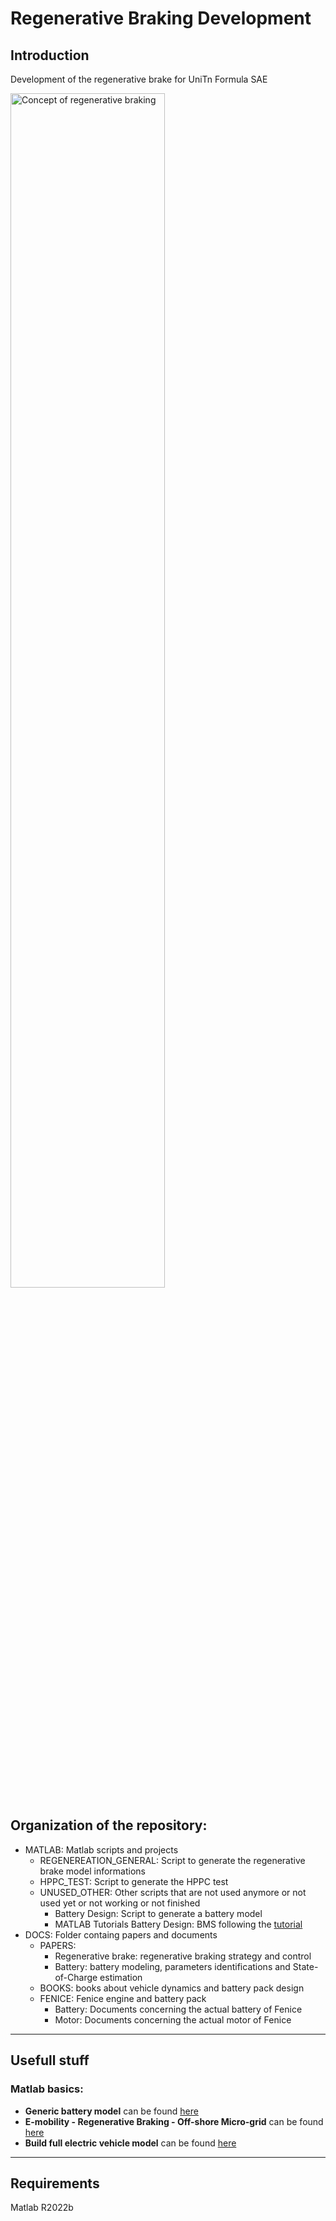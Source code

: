 # Regenerative Braking Development
## Introduction
Development of the regenerative brake for UniTn Formula SAE


<img alt="Concept of regenerative braking" src="https://user-images.githubusercontent.com/81318686/203870797-333f265f-15d4-43d7-b862-97a1fa15ece7.png" width="70%">


## Organization of the repository:
- MATLAB: Matlab scripts and projects
	- REGENEREATION_GENERAL: Script to generate the regenerative brake model informations
	- HPPC_TEST: Script to generate the HPPC test
	- UNUSED_OTHER: Other scripts that are not used anymore or not used yet or not working or not finished
		- Battery Design: Script to generate a battery model 
		- MATLAB Tutorials Battery Design: BMS following the [tutorial](https://youtube.com/playlist?list=PLn8PRpmsu08pYXwR-qihN6abrK3Io97NN) 
- DOCS: Folder containg papers and documents 
	- PAPERS:
		- Regenerative brake: regenerative braking strategy and control
		- Battery: battery modeling, parameters identifications and State-of-Charge estimation 
	- BOOKS: books about vehicle dynamics and battery pack design
	- FENICE: Fenice engine and battery pack
		- Battery: Documents concerning the actual battery of Fenice 
		- Motor: Documents concerning the actual motor of Fenice
---
## Usefull stuff

### Matlab basics:
- **Generic battery model** can be found [here](https://www.mathworks.com/help/sps/powersys/ref/battery.html;jsessionid=84a6e893e970a46d6e4878e6924d)
- **E-mobility - Regenerative Braking - Off-shore Micro-grid** can be found [here](https://it.mathworks.com/matlabcentral/fileexchange/62092-e-mobility-regenerative-braking-off-shore-micro-grid)
- **Build full electric vehicle model** can be found [here](https://it.mathworks.com/help/autoblks/ug/explore-the-electric-vehicle-reference-application.html?searchHighlight=battery%20regenerative&s_tid=srchtitle_battery%20regenerative_5)
---
## Requirements
Matlab R2022b